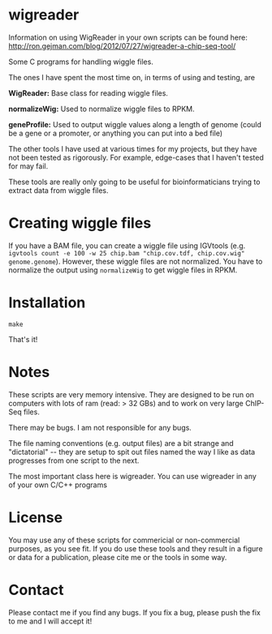 wigreader
=========

Information on using WigReader in your own scripts can be found here: http://ron.gejman.com/blog/2012/07/27/wigreader-a-chip-seq-tool/

Some C programs for handling wiggle files.

The ones I have spent the most time on, in terms of using and testing, are

**WigReader:** Base class for reading wiggle files.

**normalizeWig:** Used to normalize wiggle files to RPKM.

**geneProfile:** Used to output wiggle values along a length of genome (could be a gene or a promoter, or anything you can put into a bed file)

The other tools I have used at various times for my projects, but they have not been tested as rigorously. For example, edge-cases that I haven't tested for may fail. 


These tools are really only going to be useful for bioinformaticians trying to extract data from wiggle files. 

Creating wiggle files
=========
If you have a BAM file, you can create a wiggle file using IGVtools (e.g. `igvtools count -e 100 -w 25 chip.bam "chip.cov.tdf, chip.cov.wig" genome.genome`). However, these wiggle files are not normalized. You have to normalize the output using `normalizeWig` to get wiggle files in RPKM.


Installation
=========
`make`

That's it!

Notes
=========
These scripts are very memory intensive. They are designed to be run on computers with lots of ram (read: > 32 GBs) and to work on very large ChIP-Seq files.

There may be bugs. I am not responsible for any bugs.

The file naming conventions (e.g. output files) are a bit strange and "dictatorial" -- they are setup to spit out files named the way I like as data progresses from one script to the next.

The most important class here is wigreader. You can use wigreader in any of your own C/C++ programs

License
=========
You may use any of these scripts for commericial or non-commercial purposes, as you see fit. If you do use these tools and they result in a figure or data for a publication, please cite me or the tools in some way.

Contact
=========
Please contact me if you find any bugs. If you fix a bug, please push the fix to me and I will accept it!